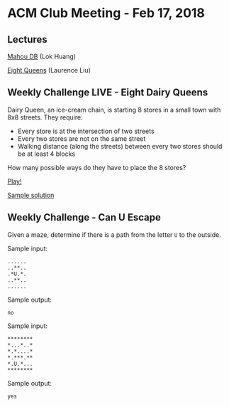 ACM Club Meeting - Feb 17, 2018
===

Lectures
---

[Mahou DB](180217-Mahou-DB.pdf) (Lok Huang)

[Eight Queens](180217-Eight-Queens.pdf) (Laurence Liu)

Weekly Challenge LIVE - Eight Dairy Queens
---

Dairy Queen, an ice-cream chain, is starting 8 stores in a small town with 8x8 streets. They require:

* Every store is at the intersection of two streets
* Every two stores are not on the same street
* Walking distance (along the streets) between every two stores should be at least 4 blocks

How many possible ways do they have to place the 8 stores?

[Play!](https://docs.google.com/forms/d/e/1FAIpQLScXB7hTaj_2Px1rxWnjpfX_CEzqyeStyz7yjRkAf1RmLOyksA/viewform)

[Sample solution](180217-Eight-Dairy-Queens.c)

Weekly Challenge - Can U Escape
---

Given a maze, determine if there is a path from the letter `U` to the outside.

Sample input:

```
......
..**..
.*U.*.
..**..
......
```

Sample output:

```
no
```

Sample input:

```
********
*...*..*
*.*....*
*.***.**
*.U.*...
********
```

Sample output:

```
yes
```
